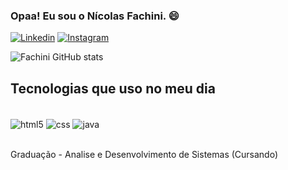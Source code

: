 ### Opaa! Eu sou o Nícolas Fachini. 😄

[![Linkedin](https://img.shields.io/badge/LinkedIn-0077B5?style=for-the-badge&logo=linkedin&logoColor=white)](https://www.linkedin.com/in/nicolas-josé-fachini-56604922b/)
[![Instagram](https://img.shields.io/badge/Instagram-E4405F?style=for-the-badge&logo=instagram&logoColor=white)](https://www.instagram.com/njfachini/)

![Fachini GitHub stats](https://github-readme-stats.vercel.app/api?username=Njfachini&show_icons=true&theme=dark)

## Tecnologias que uso no meu dia

<div style="display: inline_block"><br/>
    <img align="center" alt="html5" src="https://img.shields.io/badge/HTML5-E34F26?style=for-the-badge&logo=html5&logoColor=white" />
    <img align="center" alt="css" src="https://img.shields.io/badge/CSS3-1572B6?style=for-the-badge&logo=css3&logoColor=white" />
    <img align="center" alt="java" src="https://img.shields.io/badge/Java-ED8B00?style=for-the-badge&logo=java&logoColor=white" />
</div><br>

Graduação - Analise e Desenvolvimento de Sistemas (Cursando)
